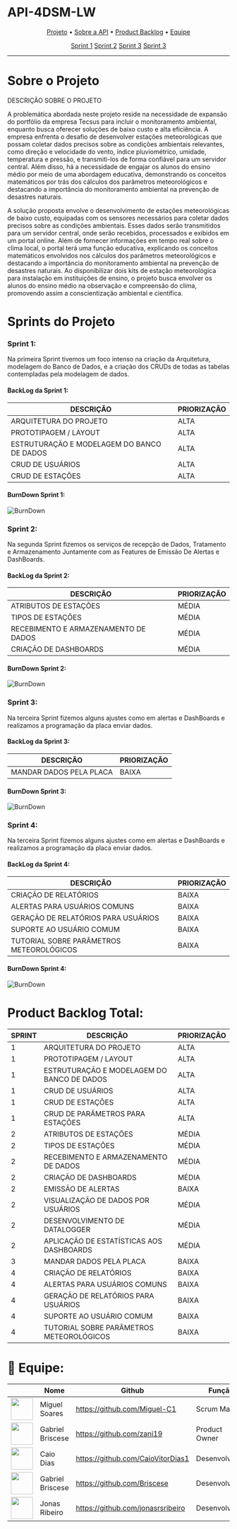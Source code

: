 # API-4DSM-LW

<p align="center">
 <a href="#sobre">Projeto</a> •
 <a href="#api">Sobre a API</a> • 
 <a href="#backlog">Product Backlog</a> • 
 <a href="#equipe">Equipe</a>
</p>

<p align="center">
 <a href="#s1">Sprint 1</a> 
 <a href="#s2">Sprint 2</a> 
  <a href="#s3">Sprint 3</a> 
  <a href="#s4">Sprint 3</a> 
</p>

<hr>

# Sobre o Projeto <a id="sobre"></a>

<p>DESCRIÇÃO SOBRE O PROJETO</p>

A problemática abordada neste projeto reside na necessidade de expansão do portfólio da empresa Tecsus para incluir o monitoramento ambiental, enquanto busca oferecer soluções de baixo custo e alta eficiência. A empresa enfrenta o desafio de desenvolver estações meteorológicas que possam coletar dados precisos sobre as condições ambientais relevantes, como direção e velocidade do vento, índice pluviométrico, umidade, temperatura e pressão, e transmiti-los de forma confiável para um servidor central. Além disso, há a necessidade de engajar os alunos do ensino médio por meio de uma abordagem educativa, demonstrando os conceitos matemáticos por trás dos cálculos dos parâmetros meteorológicos e destacando a importância do monitoramento ambiental na prevenção de desastres naturais.

A solução proposta envolve o desenvolvimento de estações meteorológicas de baixo custo, equipadas com os sensores necessários para coletar dados precisos sobre as condições ambientais. Esses dados serão transmitidos para um servidor central, onde serão recebidos, processados e exibidos em um portal online. Além de fornecer informações em tempo real sobre o clima local, o portal terá uma função educativa, explicando os conceitos matemáticos envolvidos nos cálculos dos parâmetros meteorológicos e destacando a importância do monitoramento ambiental na prevenção de desastres naturais. Ao disponibilizar dois kits de estação meteorológica para instalação em instituições de ensino, o projeto busca envolver os alunos do ensino médio na observação e compreensão do clima, promovendo assim a conscientização ambiental e científica.

# Sprints do Projeto <a id="api"></a>

### Sprint 1: <a id="s1"></a>

Na primeira Sprint tivemos um foco intenso na criação da Arquitetura, modelagem do Banco de Dados, e a criação dos CRUDs de todas as tabelas contempladas pela modelagem de dados.


####  BackLog da Sprint 1:
| DESCRIÇÃO                                  | PRIORIZAÇÃO |
| ------------------------------------------ | ----------- |
| ARQUITETURA DO PROJETO                     | ALTA        |
| PROTOTIPAGEM / LAYOUT                      | ALTA        |
| ESTRUTURAÇÃO E MODELAGEM DO BANCO DE DADOS | ALTA        |
| CRUD DE USUÁRIOS                           | ALTA        |
| CRUD DE ESTAÇÕES                           | ALTA        |


#### BurnDown Sprint 1:

<img src="./docs/SprintBurndown.jpg" alt="BurnDown">

### Sprint 2: <a id="s2"></a>

Na segunda Sprint fizemos os serviços de recepção de Dados, Tratamento e Armazenamento Juntamente com as Features de Emissão De Alertas e DashBoards. 

####  BackLog da Sprint 2:
| DESCRIÇÃO                                  | PRIORIZAÇÃO |
| ------------------------------------------ | ----------- |
| ATRIBUTOS DE ESTAÇÕES                      | MÉDIA       |
| TIPOS DE ESTAÇÕES                          | MÉDIA       |
| RECEBIMENTO E ARMAZENAMENTO DE DADOS       | MÉDIA       |
| CRIAÇÃO DE DASHBOARDS                      | MÉDIA       |


#### BurnDown Sprint 2:

<img src="./docs/SprintBurndown2.jpg" alt="BurnDown">

### Sprint 3: <a id="s3"></a>

Na terceira Sprint fizemos alguns ajustes como em alertas e DashBoards e realizamos a programação da placa enviar dados. 

####  BackLog da Sprint 3:
| DESCRIÇÃO                                  | PRIORIZAÇÃO |
| ------------------------------------------ | ----------- |
| MANDAR DADOS PELA PLACA                    | BAIXA       |


#### BurnDown Sprint 3:

<img src="./docs/SprintBurndown3.jpg" alt="BurnDown">

### Sprint 4: <a id="s4"></a>

Na terceira Sprint fizemos alguns ajustes como em alertas e DashBoards e realizamos a programação da placa enviar dados. 

####  BackLog da Sprint 4:
| DESCRIÇÃO                                   | PRIORIZAÇÃO |
| ------------------------------------------- | ----------- |
|  CRIAÇÃO DE RELATÓRIOS                      | BAIXA       |
|  ALERTAS PARA USUÁRIOS COMUNS               | BAIXA       |
|  GERAÇÃO DE RELATÓRIOS PARA USUÁRIOS        | BAIXA       |
|  SUPORTE AO USUÁRIO COMUM                   | BAIXA       |
|  TUTORIAL SOBRE PARÂMETROS METEOROLÓGICOS   | BAIXA       |


#### BurnDown Sprint 4:

<img src="./docs/SprintBurndown4.jpg" alt="BurnDown">


# Product Backlog Total: <a id="backlog"></a>

| SPRINT | DESCRIÇÃO                                  | PRIORIZAÇÃO |
| ------ | ------------------------------------------ | ----------- |
| 1      | ARQUITETURA DO PROJETO                     | ALTA        |
| 1      | PROTOTIPAGEM / LAYOUT                      | ALTA        |
| 1      | ESTRUTURAÇÃO E MODELAGEM DO BANCO DE DADOS | ALTA        |
| 1      | CRUD DE USUÁRIOS                           | ALTA        |
| 1      | CRUD DE ESTAÇÕES                           | ALTA        |
| 1      | CRUD DE PARÂMETROS PARA ESTAÇÕES           | ALTA        |
| 2      | ATRIBUTOS DE ESTAÇÕES                      | MÉDIA       |
| 2      | TIPOS DE ESTAÇÕES                          | MÉDIA       |
| 2      | RECEBIMENTO E ARMAZENAMENTO DE DADOS       | MÉDIA       |
| 2      | CRIAÇÃO DE DASHBOARDS                      | MÉDIA       |
| 2      | EMISSÃO DE ALERTAS                         | BAIXA       |
| 2      | VISUALIZAÇÃO DE DADOS POR USUÁRIOS         | MÉDIA       |
| 2      | DESENVOLVIMENTO DE DATALOGGER              | MÉDIA       |
| 2      | APLICAÇÃO DE ESTATÍSTICAS AOS DASHBOARDS   | MÉDIA       |
| 3      | MANDAR DADOS PELA PLACA                    | BAIXA       |
| 4      | CRIAÇÃO DE RELATÓRIOS                      | BAIXA       |
| 4      | ALERTAS PARA USUÁRIOS COMUNS               | BAIXA       |
| 4      | GERAÇÃO DE RELATÓRIOS PARA USUÁRIOS        | BAIXA       |
| 4      | SUPORTE AO USUÁRIO COMUM                   | BAIXA       |
| 4      | TUTORIAL SOBRE PARÂMETROS METEOROLÓGICOS   | BAIXA       |




# :busts_in_silhouette: Equipe: <a id="equipe"></a>
|                                                                                                                                                           | Nome             | Github                              | Função        |
| --------------------------------------------------------------------------------------------------------------------------------------------------------- | ---------------- | ----------------------------------- | ------------- |
| <a href="https://github.com/Miguel-C1"><img src ="https://avatars.githubusercontent.com/u/104818982?v=4" align="center" height="50" width="50"></a>       | Miguel Soares    | https://github.com/Miguel-C1        | Scrum Master  |
| <a href="https://github.com/zani19"><img src ="https://avatars.githubusercontent.com/u/111464795?v=4" align="center" height="50" width="50"></a>          | Gabriel Briscese | https://github.com/zani19           | Product Owner |
| <a href="https://github.com/CaioVitorDias1"><img src="https://avatars.githubusercontent.com/u/79228873?v=4" align="center" height="50" width="50"></a>    | Caio Dias        | https://github.com/CaioVitorDias1   | Desenvolvedor |
| <a href="https://github.com/Briscese"><img src="https://avatars.githubusercontent.com/u/83350007?v=4" align="center" height="50" width="50"></a>          | Gabriel Briscese | https://github.com/Briscese         | Desenvolvedor |
| <a href="https://github.com/jonasrsribeiro"><img src="https://avatars.githubusercontent.com/u/110861110?v=4" align="center" height="50" width="50"></a>   | Jonas Ribeiro    | https://github.com/jonasrsribeiro   | Desenvolvedor |
